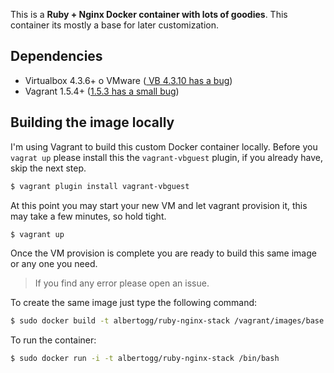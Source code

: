 This is a **Ruby + Nginx Docker container with lots of goodies**. This container its mostly a base for later customization.

## Dependencies

- Virtualbox 4.3.6+ o VMware ([ VB 4.3.10 has a bug](https://github.com/mitchellh/vagrant/issues/3341#issuecomment-39015570))
- Vagrant 1.5.4+ ([1.5.3 has a small bug](https://github.com/mitchellh/vagrant/issues/3487))

## Building the image locally

I'm using Vagrant to build this custom Docker container locally. Before you `vagrat up` please install this the `vagrant-vbguest` plugin, if you already have, skip the next step.

```sh
$ vagrant plugin install vagrant-vbguest
```

At this point you may start your new VM and let vagrant provision it, this may take a few minutes, so hold tight.

```sh
$ vagrant up
```

Once the VM provision is complete you are ready to build this same image or any one you need.

> If you find any error please open an issue.

To create the same image just type the following command:

```sh
$ sudo docker build -t albertogg/ruby-nginx-stack /vagrant/images/base
```

To run the container:

```sh
$ sudo docker run -i -t albertogg/ruby-nginx-stack /bin/bash
```
